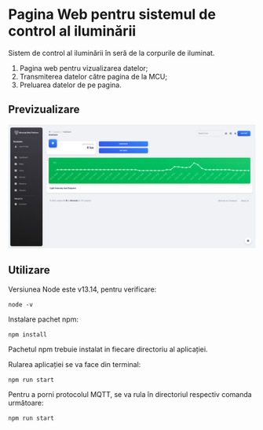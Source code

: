 # Pagina Web pentru sistemul de control al iluminării

Sistem de control al iluminării în seră de la corpurile de iluminat.

1. Pagina web pentru vizualizarea datelor;
2. Transmiterea datelor către pagina de la MCU;
3. Preluarea datelor de pe pagina.

## Previzualizare

![](web.png)

## Utilizare 

Versiunea Node este v13.14, pentru verificare:

```
node -v
```
Instalare pachet npm:

```
npm install
```
Pachetul npm trebuie instalat in fiecare directoriu al aplicației.

Rularea aplicației se va face din terminal:
```
npm run start
```

Pentru a porni protocolul MQTT, se va rula în directoriul respectiv comanda următoare:
```
npm run start
```
